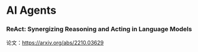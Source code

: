 # AI Agents

### ReAct: Synergizing Reasoning and Acting in Language Models


论文：https://arxiv.org/abs/2210.03629



